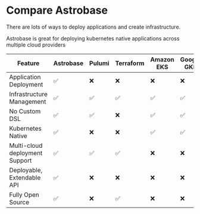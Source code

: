 # Compare Astrobase

There are lots of ways to deploy applications and create infrastructure.

Astrobase is great for deploying kubernetes native applications across multiple cloud providers

| Feature | Astrobase | Pulumi | Terraform | Amazon EKS | Google GKE | Azure AKS | Heroku |
| --- | --- | --- | --- | --- | --- | --- | --- |
| Application Deployment | ✅ | ❌ | ❌ | ❌ | ❌ | ❌ | ✅ |
| Infrastructure Management | ✅ | ✅ | ✅ | ✅ | ✅ | ✅ | ✅ |
| No Custom DSL | ✅ | ✅ | ❌ | ✅ | ✅ | ✅ | ✅ |
| Kubernetes Native | ✅ | ❌ | ❌ | ✅ | ✅ | ✅ | ❌ |
| Multi-cloud deployment Support | ✅ | ✅ | ✅ | ❌ | ❌ | ❌ | ❌ |
| Deployable, Extendable API | ✅ | ❌ | ❌ | ❌ | ❌ | ❌ | ❌ |
| Fully Open Source | ✅ | ❌ | ✅ | ❌ | ❌ | ❌ | ❌ |
